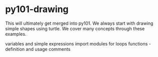 # py101-drawing

This will ultimately get merged into py101. We always start with drawing simple shapes using turtle. We cover many concepts through these examples.

variables and simple expressions
import modules
for loops
functions - definition and usage
comments

